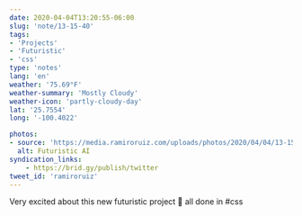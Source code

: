 ```yaml
---
date: 2020-04-04T13:20:55-06:00
slug: 'note/13-15-40'
tags:
- 'Projects'
- 'Futuristic'
- 'css'
type: 'notes'
lang: 'en'
weather: '75.69°F'
weather-summary: 'Mostly Cloudy'
weather-icon: 'partly-cloudy-day'
lat: '25.7554'
long: '-100.4022'

photos:
- source: 'https://media.ramiroruiz.com/uploads/photos/2020/04/04/13-15-40/futuristic-ai.mov'
  alt: Futuristic AI
syndication_links:
    - https://brid.gy/publish/twitter
tweet_id: 'ramiroruiz'
---
```

Very excited about this new futuristic project 🤩 all done in #css 

  